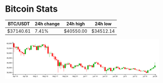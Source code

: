 # Bitcoin Stats

BTC/USDT|24h change|24h high|24h low|
|---|---|---|---|
|$37140.61|7.41%|$40550.00|$34512.14|

<img src="./chart.svg">
